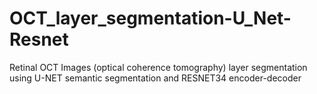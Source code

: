 # OCT_layer_segmentation-U_Net-Resnet
Retinal OCT Images (optical coherence tomography) layer segmentation using U-NET semantic segmentation and RESNET34 encoder-decoder 
